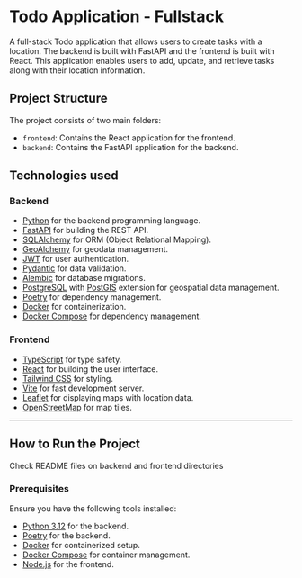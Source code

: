 # Todo Application - Fullstack

A full-stack Todo application that allows users to create tasks with a location. The backend is built with FastAPI and the frontend is built with React. This application enables users to add, update, and retrieve tasks along with their location information.

## Project Structure

The project consists of two main folders:

- `frontend`: Contains the React application for the frontend.
- `backend`: Contains the FastAPI application for the backend.

## Technologies used

### Backend

- [Python](https://www.python.org/) for the backend programming language.
- [FastAPI](https://fastapi.tiangolo.com/) for building the REST API.
- [SQLAlchemy](https://www.sqlalchemy.org/) for ORM (Object Relational Mapping).
- [GeoAlchemy](https://geoalchemy-2.readthedocs.io/) for geodata management.
- [JWT](https://jwt.io/) for user authentication.
- [Pydantic](https://pydantic-docs.helpmanual.io/) for data validation.
- [Alembic](https://alembic.sqlalchemy.org/en/latest/) for database migrations.
- [PostgreSQL](https://www.postgresql.org/) with [PostGIS](https://postgis.net/) extension for geospatial data management.
- [Poetry](https://python-poetry.org/) for dependency management.
- [Docker](https://www.docker.com/) for containerization.
- [Docker Compose](https://python-poetry.org/) for dependency management.

### Frontend

- [TypeScript](https://www.typescriptlang.org/) for type safety.
- [React](https://reactjs.org/) for building the user interface.
- [Tailwind CSS](https://tailwindcss.com/) for styling.
- [Vite](https://vitejs.dev/) for fast development server.
- [Leaflet](https://leafletjs.com/) for displaying maps with location data.
- [OpenStreetMap](https://www.openstreetmap.org/) for map tiles.

---

## How to Run the Project

Check README files on backend and frontend directories

### Prerequisites

Ensure you have the following tools installed:

- [Python 3.12](https://www.python.org/) for the backend.
- [Poetry](https://www.python.org/) for the backend.
- [Docker](https://www.docker.com/) for containerized setup.
- [Docker Compose](https://docs.docker.com/compose/install/) for container management.
- [Node.js](https://nodejs.org/) for the frontend.
